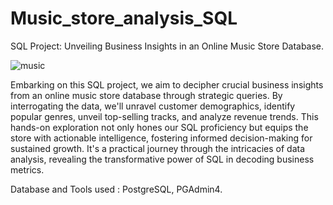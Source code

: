 # Music_store_analysis_SQL
SQL Project: Unveiling Business Insights in an Online Music Store Database.

![music](https://github.com/AbhayAviSharma/Music_store_analysis_SQL/assets/131509148/8af512ac-b402-4326-83d3-79a245217dc6)

Embarking on this SQL project, we aim to decipher crucial business insights from an online music store database through strategic queries. By interrogating the data, we'll unravel customer demographics, identify popular genres, unveil top-selling tracks, and analyze revenue trends. This hands-on exploration not only hones our SQL proficiency but equips the store with actionable intelligence, fostering informed decision-making for sustained growth. It's a practical journey through the intricacies of data analysis, revealing the transformative power of SQL in decoding business metrics.

Database and Tools used : PostgreSQL, PGAdmin4.
